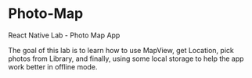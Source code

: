 # Photo-Map
React Native Lab - Photo Map App

The goal of this lab is to learn how to use MapView, get Location, pick photos from Library, and finally, using some local storage to help the app work better in offline mode.
